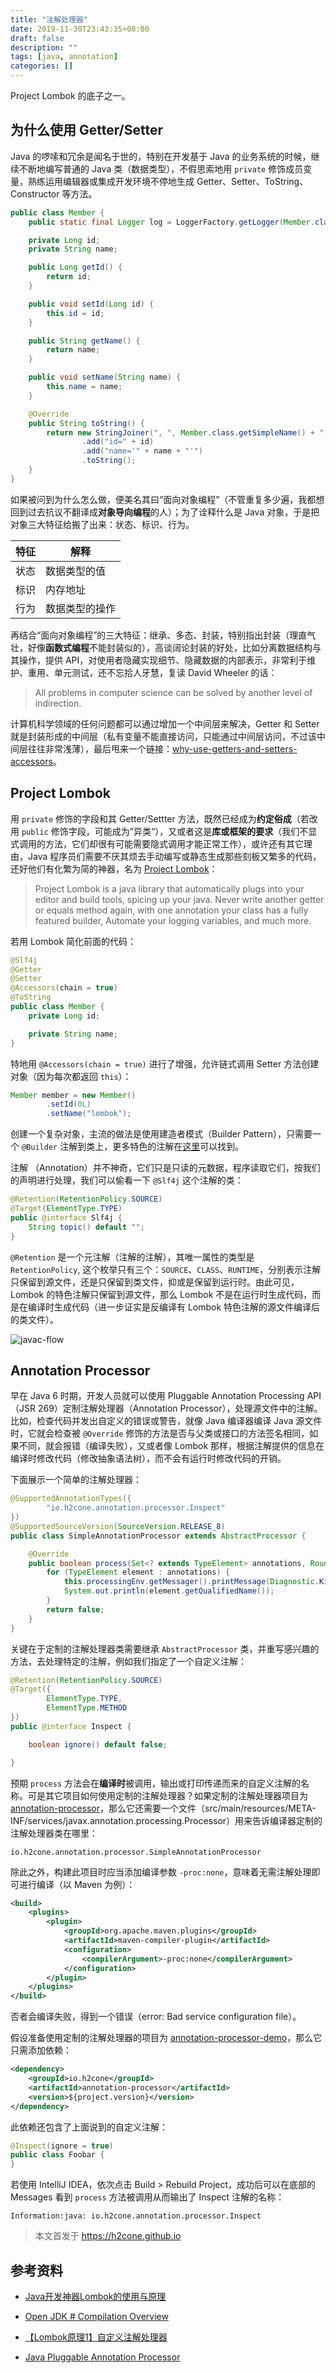```yaml
---
title: "注解处理器"
date: 2019-11-30T23:43:35+08:00
draft: false
description: ""
tags: [java, annotation]
categories: []
---
```


Project Lombok 的底子之一。

<!--more-->

## 为什么使用 Getter/Setter

Java 的啰嗦和冗余是闻名于世的，特别在开发基于 Java 的业务系统的时候，继续不断地编写普通的 Java 类（数据类型），不假思索地用 `private` 修饰成员变量，熟练运用编辑器或集成开发环境不停地生成 Getter、Setter、ToString、Constructor 等方法。

```java
public class Member {
    public static final Logger log = LoggerFactory.getLogger(Member.class);

    private Long id;
    private String name;

    public Long getId() {
        return id;
    }

    public void setId(Long id) {
        this.id = id;
    }

    public String getName() {
        return name;
    }

    public void setName(String name) {
        this.name = name;
    }

    @Override
    public String toString() {
        return new StringJoiner(", ", Member.class.getSimpleName() + "[", "]")
                .add("id=" + id)
                .add("name='" + name + "'")
                .toString();
    }
}
```

如果被问到为什么怎么做，便美名其曰“面向对象编程”（不管重复多少遍，我都想回到过去抗议不翻译成**对象导向编程**的人）；为了诠释什么是 Java 对象，于是把对象三大特征给搬了出来：状态、标识、行为。

特征 | 解释
--- | ---
状态 | 数据类型的值
标识 | 内存地址
行为 | 数据类型的操作

再结合“面向对象编程”的三大特征：继承、多态、封装，特别指出封装（理直气壮，好像**函数式编程**不能封装似的），高谈阔论封装的好处，比如分离数据结构与其操作，提供 API，对使用者隐藏实现细节、隐藏数据的内部表示，非常利于维护、重用、单元测试，还不忘拾人牙慧，复读 David Wheeler 的话：

> All problems in computer science can be solved by another level of indirection.

计算机科学领域的任何问题都可以通过增加一个中间层来解决，Getter 和 Setter 就是封装形成的中间层（私有变量不能直接访问，只能通过中间层访问，不过该中间层往往非常浅薄），最后甩来一个链接：[why-use-getters-and-setters-accessors](https://stackoverflow.com/questions/1568091/why-use-getters-and-setters-accessors)。

## Project Lombok

用 `private` 修饰的字段和其 Getter/Settter 方法，既然已经成为**约定俗成**（若改用 `public` 修饰字段，可能成为”异类“），又或者这是**库或框架的要求**（我们不显式调用的方法，它们却很有可能需要隐式调用才能正常工作），或许还有其它理由，Java 程序员们需要不厌其烦去手动编写或静态生成那些刻板又繁多的代码，还好他们有化繁为简的神器，名为 [Project Lombok](https://projectlombok.org/)：

> Project Lombok is a java library that automatically plugs into your editor and build tools, spicing up your java.
Never write another getter or equals method again, with one annotation your class has a fully featured builder, Automate your logging variables, and much more.

若用 Lombok 简化前面的代码：

```java
@Slf4j
@Getter
@Setter
@Accessors(chain = true)
@ToString
public class Member {
    private Long id;

    private String name;
}
```

特地用 `@Accessors(chain = true)` 进行了增强，允许链式调用 Setter 方法创建对象（因为每次都返回 `this`）：

```java
Member member = new Member()
        .setId(0L)
        .setName("lombok");
```

创建一个复杂对象，主流的做法是使用建造者模式（Builder Pattern），只需要一个 `@Builder` 注解到类上，更多特色的注解在[这里](https://projectlombok.org/features/all)可以找到。

注解 （Annotation）并不神奇，它们只是只读的元数据，程序读取它们，按我们的声明进行处理，我们可以偷看一下 `@Slf4j` 这个注解的类：

```java
@Retention(RetentionPolicy.SOURCE)
@Target(ElementType.TYPE)
public @interface Slf4j {
    String topic() default "";
}
```

`@Retention` 是一个元注解（注解的注解），其唯一属性的类型是 `RetentionPolicy`, 这个枚举只有三个：`SOURCE`、`CLASS`、`RUNTIME`，分别表示注解只保留到源文件，还是只保留到类文件，抑或是保留到运行时。由此可见，Lombok 的特色注解只保留到源文件，那么 Lombok 不是在运行时生成代码，而是在编译时生成代码（进一步证实是反编译有 Lombok 特色注解的源文件编译后的类文件）。

![javac-flow](/img/javac/javac-flow.png)

## Annotation Processor

早在 Java 6 时期，开发人员就可以使用 Pluggable Annotation Processing API（JSR 269）定制注解处理器（Annotation Processor），处理源文件中的注解。比如，检查代码并发出自定义的错误或警告，就像 Java 编译器编译 Java 源文件时，它就会检查被 `@Override` 修饰的方法是否与父类或接口的方法签名相同，如果不同，就会报错（编译失败），又或者像 Lombok 那样，根据注解提供的信息在编译时修改代码（修改抽象语法树），而不会有运行时修改代码的开销。

下面展示一个简单的注解处理器：

```java
@SupportedAnnotationTypes({
        "io.h2cone.annotation.processor.Inspect"
})
@SupportedSourceVersion(SourceVersion.RELEASE_8)
public class SimpleAnnotationProcessor extends AbstractProcessor {

    @Override
    public boolean process(Set<? extends TypeElement> annotations, RoundEnvironment roundEnv) {
        for (TypeElement element : annotations) {
            this.processingEnv.getMessager().printMessage(Diagnostic.Kind.NOTE, element.getQualifiedName());
            System.out.println(element.getQualifiedName());
        }
        return false;
    }
}
```

关键在于定制的注解处理器类需要继承 `AbstractProcessor` 类，并重写感兴趣的方法，去处理特定的注解，例如我们指定了一个自定义注解：

```java
@Retention(RetentionPolicy.SOURCE)
@Target({
        ElementType.TYPE,
        ElementType.METHOD
})
public @interface Inspect {

    boolean ignore() default false;

}
```

预期 `process` 方法会在**编译时**被调用，输出或打印传递而来的自定义注解的名称。可是其它项目如何使用定制的注解处理器？如果定制的注解处理器项目为 [annotation-processor](https://github.com/h2cone/java-examples/tree/master/annotation-processor)，那么它还需要一个文件（src/main/resources/META-INF/services/javax.annotation.processing.Processor）用来告诉编译器定制的注解处理器类在哪里：

```
io.h2cone.annotation.processor.SimpleAnnotationProcessor
```

除此之外，构建此项目时应当添加编译参数 `-proc:none`，意味着无需注解处理即可进行编译（以 Maven 为例）：

```xml
<build>
    <plugins>
        <plugin>
            <groupId>org.apache.maven.plugins</groupId>
            <artifactId>maven-compiler-plugin</artifactId>
            <configuration>
                <compilerArgument>-proc:none</compilerArgument>
            </configuration>
        </plugin>
    </plugins>
</build>
```

否者会编译失败，得到一个错误（error: Bad service configuration file）。

假设准备使用定制的注解处理器的项目为 [annotation-processor-demo](https://github.com/h2cone/java-examples/tree/master/annotation-processor-demo)，那么它只需添加依赖：

```xml
<dependency>
    <groupId>io.h2cone</groupId>
    <artifactId>annotation-processor</artifactId>
    <version>${project.version}</version>
</dependency>
```

此依赖还包含了上面说到的自定义注解：

```java
@Inspect(ignore = true)
public class Foobar {
}
```

若使用 IntelliJ IDEA，依次点击 Build > Rebuild Project，成功后可以在底部的 Messages 看到 `process` 方法被调用从而输出了 Inspect 注解的名称：

```
Information:java: io.h2cone.annotation.processor.Inspect
```

> 本文首发于 https://h2cone.github.io

## 参考资料

- [Java开发神器Lombok的使用与原理](http://blog.didispace.com/java-lombok-how-to-use/)

- [Open JDK # Compilation Overview](http://openjdk.java.net/groups/compiler/doc/compilation-overview/index.html)

- [【Lombok原理1】自定义注解处理器](http://patamon.me/icemimosa/Java/[Lombok%E5%8E%9F%E7%90%861]%E8%87%AA%E5%AE%9A%E4%B9%89%E6%B3%A8%E8%A7%A3%E5%A4%84%E7%90%86%E5%99%A8/)

- [Java Pluggable Annotation Processor](https://www.logicbig.com/tutorials/core-java-tutorial/java-se-annotation-processing-api/annotation-processing-concepts.html)

